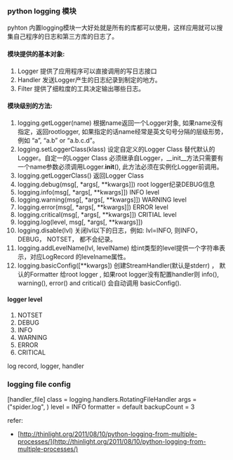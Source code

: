 ### python logging 模块

pyhton 内置logging模块一大好处就是所有的库都可以使用，这样应用就可以搜集自己程序的日志和第三方库的日志了。  

#### 模块提供的基本对象:  

1. Logger 提供了应用程序可以直接调用的写日志接口
2. Handler 发送Logger产生的日志纪录到制定的地方。
3. Filter 提供了细粒度的工具决定输出哪些日志。

#### 模块级别的方法:  

1. logging.getLogger(name) 根据name返回一个Logger对象, 如果name没有指定，返回rootlogger, 如果指定的话name经常是英文句号分隔的层级形势，例如 “a”, “a.b” or “a.b.c.d”。  
2. logging.setLoggerClass(klass) 设定自定义的Logger Class 替代默认的Logger。自定一的Logger Class 必须继承自Logger，__init__方法只需要有一个name参数必须调用Logger.__init__(), 此方法必须在实例化Logger前调用。  
3. logging.getLoggerClass() 返回Logger Class 
4. logging.debug(msg[, *args[, **kwargs]]) root logger纪录DEBUG信息
5. logging.info(msg[, *args[, **kwargs]]) INFO level 
6. logging.warning(msg[, *args[, **kwargs]]) WARNING level
7. logging.error(msg[, *args[, **kwargs]]) ERROR level
8. logging.critical(msg[, *args[, **kwargs]]) CRITIAL level
9. logging.log(level, msg[, *args[, **kwargs]])
10. logging.disable(lvl) 关闭lvl以下的日志，例如: lvl=INFO, 则INFO， DEBUG， NOTSET， 都不会纪录。
11. logging.addLevelName(lvl, levelName)  给int类型的level提供一个字符串表示，对应LogRecord 的levelname属性。
12. logging.basicConfig([**kwargs])  创建StreamHandler(默认是stderr) ， 默认的Formatter 给root logger , 如果root logger没有配置handler则 info(), warning(), error() and critical() 会自动调用 basicConfig().
#### logger level  
1. NOTSET
2. DEBUG
3. INFO
4. WARNING
5. ERROR
6. CRITICAL

log record, logger, handler


### logging file config
[handler_file]
class = logging.handlers.RotatingFileHandler
args = ("spider.log", )
level = INFO
formatter = default
backupCount = 3


refer:

- [http://thinlight.org/2011/08/10/python-logging-from-multiple-processes/](http://thinlight.org/2011/08/10/python-logging-from-multiple-processes/)
